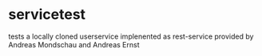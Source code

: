 # servicetest
tests a locally cloned userservice implenented as rest-service provided by Andreas Mondschau and Andreas Ernst 
